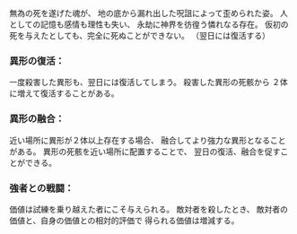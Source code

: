 
無為の死を遂げた魂が、
地の底から漏れ出した呪詛によって歪められた姿。
人としての記憶も感情も理性も失い、
永劫に神界を彷徨う憐れなる存在。
仮初の死を与えたとしても、完全に死ぬことができない。
（翌日には復活する）

### 異形の復活：
一度殺害した異形も、翌日には復活してしまう。
殺害した異形の死骸から
２体に増えて復活することがある。

### 異形の融合：
近い場所に異形が２体以上存在する場合、
融合してより強力な異形となることがある。
異形の死骸を近い場所に配置することで、
翌日の復活、融合を促すことができる。

### 強者との戦闘：
価値は試練を乗り越えた者にこそ与えられる。
敵対者を殺したとき、
敵対者の価値と、自身の価値との相対的評価で
得られる価値は増減する。

